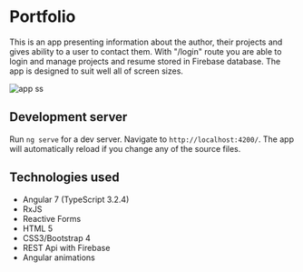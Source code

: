 # Portfolio

This is an app presenting information about the author, their projects and gives ability to a user to contact them. With "/login" route you are able to login and manage projects and resume stored in Firebase database. The app is designed to suit well all of screen sizes.

![app ss](https://firebasestorage.googleapis.com/v0/b/portfolio-3ff69.appspot.com/o/portfolio.png?alt=media&token=859a3b1e-6cce-43d5-88b2-c90ae8349b1b)

## Development server

Run `ng serve` for a dev server. Navigate to `http://localhost:4200/`. The app will automatically reload if you change any of the source files.

## Technologies used

* Angular 7 (TypeScript 3.2.4)
* RxJS
* Reactive Forms
* HTML 5
* CSS3/Bootstrap 4
* REST Api with Firebase
* Angular animations
